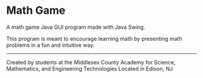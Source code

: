 Math Game
=========

A math game Java GUI program made with Java Swing.

This program is meant to encourage learning math by presenting math problems in a fun and intuitive way.

----------------------------------------------------
Created by students at the Middlesex County Academy for Science, Mathematics, and Engineering Technologies
Located in Edison, NJ